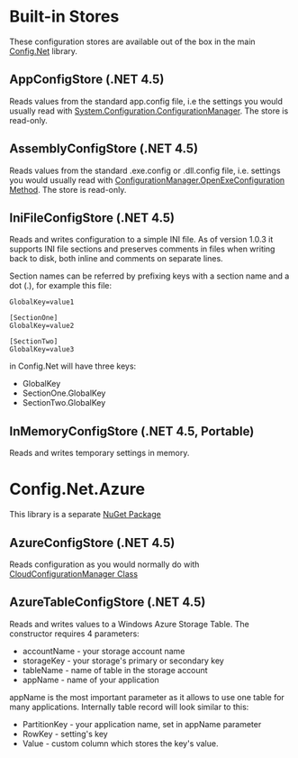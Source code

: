 # Built-in Stores

These configuration stores are available out of the box in the main [Config.Net](https://www.nuget.org/packages/Config.Net) library.

## AppConfigStore (.NET 4.5)

Reads values from the standard app.config file, i.e the settings you would usually read with [System.Configuration.ConfigurationManager](https://msdn.microsoft.com/en-us/library/system.configuration.configurationmanager(v=vs.110).aspx). The store is read-only.

## AssemblyConfigStore (.NET 4.5)

Reads values from the standard .exe.config or .dll.config file, i.e. settings you would usually read with [ConfigurationManager.OpenExeConfiguration Method](https://msdn.microsoft.com/en-us/library/system.configuration.configurationmanager.openexeconfiguration(v=vs.110).aspx). The store is read-only.

## IniFileConfigStore (.NET 4.5)

Reads and writes configuration to a simple INI file. As of version 1.0.3 it supports INI file sections and preserves comments in files when writing back to disk, both inline and comments on separate lines.

Section names can be referred by prefixing keys with a section name and a dot (.), for example this file:

```
GlobalKey=value1

[SectionOne]
GlobalKey=value2

[SectionTwo]
GlobalKey=value3
```

in Config.Net will have three keys:
- GlobalKey
- SectionOne.GlobalKey
- SectionTwo.GlobalKey

## InMemoryConfigStore (.NET 4.5, Portable)

Reads and writes temporary settings in memory.

# Config.Net.Azure

This library is a separate [NuGet Package](https://www.nuget.org/packages/Config.Net.Azure/)

## AzureConfigStore (.NET 4.5)

Reads configuration as you would normally do with [CloudConfigurationManager Class](https://msdn.microsoft.com/en-us/library/microsoft.windowsazure.cloudconfigurationmanager.aspx)

## AzureTableConfigStore (.NET 4.5)

Reads and writes values to a Windows Azure Storage Table. The constructor requires 4 parameters:

* accountName - your storage account name
* storageKey - your storage's primary or secondary key
* tableName - name of table in the storage account
* appName - name of your application

appName is the most important parameter as it allows to use one table for many applications. Internally table record will look similar to this:

* PartitionKey - your application name, set in appName parameter
* RowKey - setting's key
* Value - custom column which stores the key's value.